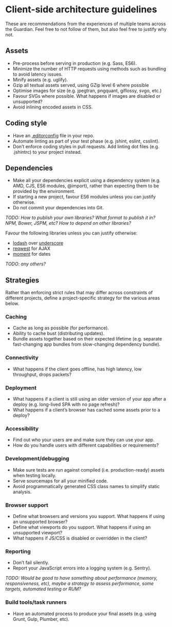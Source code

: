 # Client-side architecture guidelines

These are recommendations from the experiences of multiple teams
across the Guardian. Feel free to not follow of them, but also feel
free to justify why not.

## Assets

- Pre-process before serving in production (e.g. Sass, ES6).
- Minimize the number of HTTP requests using methods such as bundling
  to avoid latency issues.
- Minify assets (e.g. uglify).
- Gzip all textual assets served, using GZip level 6 where possible
- Optimise images for size (e.g. jpegtran, pngquant, giflossy, svgo,
  etc.)
- Favour SVGs where possible. What happens if images are disabled or
  unsupported?
- Avoid inlining encoded assets in CSS.


## Coding style

- Have an [.editorconfig](http://editorconfig.org/) file in your repo.
- Automate linting as part of your test phase (e.g. jshint, eslint,
  csslint).
- Don’t enforce coding styles in pull requests. Add linting dot files
  (e.g. .jshintrc) to your project instead.


## Dependencies

- Make all your dependencies explicit using a dependency system
  (e.g. AMD, CJS, ES6 modules, @import), rather than expecting them to
  be provided by the environment.
- If starting a new project, favour ES6 modules unless you can justify
  otherwise.
- Do not commit your dependencies into Git.

*TODO: How to publish your own libraries? What format to publish it in?
NPM, Bower, JSPM, etc? How to depend on other libraries?*

Favour the following libraries unless you can justify otherwise:
- [lodash](https://lodash.com/) over [underscore](http://underscorejs.org/)
- [reqwest](https://github.com/ded/reqwest) for AJAX
- [moment](http://momentjs.com/) for dates

*TODO: any others?*


## Strategies

Rather than enforcing strict rules that may differ across constraints
of different projects, define a project-specific strategy for the
various areas below.

### Caching

- Cache as long as possible (for performance).
- Ability to cache bust (distributing updates).
- Bundle assets together based on their expected lifetime
  (e.g. separate fast-changing app bundles from slow-changing
  dependency bundle).

### Connectivity

- What happens if the client goes offline, has high latency, low
  throughput, drops packets?

### Deployment

- What happens if a client is still using an older version of your app
  after a deploy (e.g. long-lived SPA with no page refresh)?
- What happens if a client’s browser has cached some assets prior to a
  deploy?

### Accessibility

- Find out who your users are and make sure they can use your app.
- How do you handle users with different capabilities or requirements?

### Development/debugging

- Make sure tests are run against compiled (i.e. production-ready)
  assets when testing locally.
- Serve sourcemaps for all your minified code.
- Avoid programmatically generated CSS class names to simplify static
  analysis.

### Browser support

- Define what browsers and versions you support. What happens if using an unsupported browser?
- Define what viewports do you support. What happens if using an unsupported viewport?
- What happens if JS/CSS is disabled or overridden in the client?

### Reporting

- Don’t fail silently.
- Report your JavaScript errors into a logging system (e.g. Sentry).

*TODO: Would be good to have something about performance (memory,
responsiveness, etc), maybe a strategy to assess performance, some
targets, automated testing or RUM?*

### Build tools/task runners

- Have an automated process to produce your final assets (e.g. using
  Grunt, Gulp, Plumber, etc).
